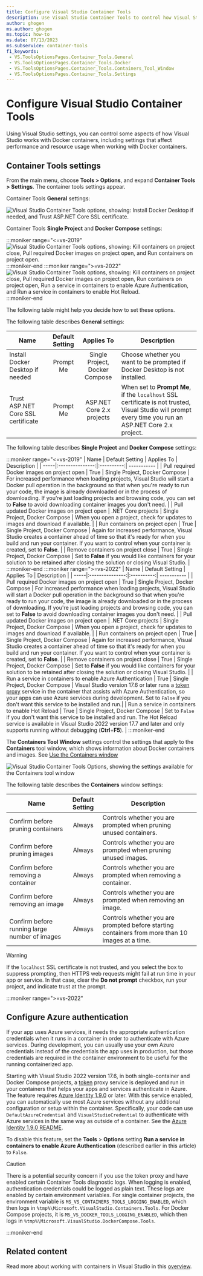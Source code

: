 ```yaml
---
title: Configure Visual Studio Container Tools
description: Use Visual Studio Container Tools to control how Visual Studio works with Docker containers, including performance settings and resource usage.
author: ghogen
ms.author: ghogen
ms.topic: how-to
ms.date: 07/13/2023
ms.subservice: container-tools
f1_keywords:
 - VS.ToolsOptionsPages.Container_Tools.General
 - VS.ToolsOptionsPages.Container_Tools.Docker
 - VS.ToolsOptionsPages.Container_Tools.Containers_Tool_Window
 - VS.ToolsOptionsPages.Container_Tools.Settings
---
```


# Configure Visual Studio Container Tools

Using Visual Studio settings, you can control some aspects of how Visual Studio works with Docker containers, including settings that affect performance and resource usage when working with Docker containers.

## Container Tools settings

From the main menu, choose **Tools > Options**, and expand **Container Tools > Settings**. The container tools settings appear.

Container Tools **General** settings:

![Visual Studio Container Tools options, showing: Install Docker Desktop if needed, and Trust ASP.NET Core SSL certificate.](./media/configure-container-tools/tools-options-1.png)

Container Tools **Single Project** and **Docker Compose** settings:

:::moniker range="<=vs-2019"
![Visual Studio Container Tools options, showing: Kill containers on project close, Pull required Docker images on project open, and Run containers on project open.](./media/configure-container-tools/tools-options-2.png)
:::moniker-end
:::moniker range=">=vs-2022"
![Visual Studio Container Tools options, showing: Kill containers on project close, Pull required Docker images on project open, Run containers on project open, Run a service in containers to enable Azure Authentication, and Run a service in containers to enable Hot Reload.](./media/configure-container-tools/vs-2022/tools-options-2.png)
:::moniker-end

The following table might help you decide how to set these options.

The following table describes **General** settings:

| Name | Default Setting | Applies To | Description |
| -----|:---------------:|:----------:| ----------- |
| Install Docker Desktop if needed | Prompt Me | Single Project, Docker Compose | Choose whether you want to be prompted if Docker Desktop is not installed. |
| Trust ASP.NET Core SSL certificate | Prompt Me | ASP.NET Core 2.x projects | When set to **Prompt Me**, if the `localhost` SSL certificate is not trusted, Visual Studio will prompt every time you run an ASP.NET Core 2.x project. |

The following table describes **Single Project** and **Docker Compose** settings:

:::moniker range="<=vs-2019"
| Name | Default Setting | Applies To | Description |
| -----|:---------------:|:----------:| ----------- |
| Pull required Docker images on project open | True | Single Project, Docker Compose | For increased performance when loading projects, Visual Studio will start a Docker pull operation in the background so that when you're ready to run your code, the image is already downloaded or in the process of downloading. If you're just loading projects and browsing code, you can set to **False** to avoid downloading container images you don't need. |
| Pull updated Docker images on project open | .NET Core projects | Single Project, Docker Compose | When you open a project, check for updates to images and download if available. |
| Run containers on project open | True | Single Project, Docker Compose | Again for increased performance, Visual Studio creates a container ahead of time so that it's ready for when you build and run your container. If you want to control when your container is created, set to **False**. |
| Remove containers on project close | True | Single Project, Docker Compose | Set to **False** if you would like containers for your solution to be retained after closing the solution or closing Visual Studio. |
:::moniker-end
:::moniker range=">=vs-2022"
| Name | Default Setting | Applies To | Description |
| -----|:---------------:|:----------:| ----------- |
| Pull required Docker images on project open | True | Single Project, Docker Compose | For increased performance when loading projects, Visual Studio will start a Docker pull operation in the background so that when you're ready to run your code, the image is already downloaded or in the process of downloading. If you're just loading projects and browsing code, you can set to **False** to avoid downloading container images you don't need. |
| Pull updated Docker images on project open | .NET Core projects | Single Project, Docker Compose | When you open a project, check for updates to images and download if available. |
| Run containers on project open | True | Single Project, Docker Compose | Again for increased performance, Visual Studio creates a container ahead of time so that it's ready for when you build and run your container. If you want to control when your container is created, set to **False**. |
| Remove containers on project close | True | Single Project, Docker Compose | Set to **False** if you would like containers for your solution to be retained after closing the solution or closing Visual Studio. |
| Run a service in containers to enable Azure Authentication | True | Single Project, Docker Compose | Visual Studio version 17.6 or later runs a [token proxy](#configure-azure-authentication) service in the container that assists with Azure Authentication, so your apps can use Azure services during development. Set to `False` if you don't want this service to be installed and run.|
| Run a service in containers to enable Hot Reload | True | Single Project, Docker Compose | Set to `False` if you don't want this service to be installed and run. The Hot Reload service is available in Visual Studio 2022 version 17.7 and later and only supports running without debugging (**Ctrl**+**F5**).  |
:::moniker-end

The **Containers Tool Window** settings control the settings that apply to the **Containers** tool window, which shows information about Docker containers and images. See [Use the Containers window](view-and-diagnose-containers.md)

![Visual Studio Container Tools Options, showing the settings available for the Containers tool window](media/configure-container-tools/tools-options-3.png)

The following table describes the **Containers** window settings:

| Name | Default Setting | Description |
| -----|:---------------:| ----------- |
| Confirm before pruning containers | Always | Controls whether you are prompted when pruning unused containers. |
| Confirm before pruning images | Always | Controls whether you are prompted when pruning unused images. |
| Confirm before removing a container | Always | Controls whether you are prompted when removing a container. |
| Confirm before removing an image | Always | Controls whether you are prompted when removing an image. |
| Confirm before running large number of images | Always | Controls whether you are prompted before starting containers from more than 10 images at a time. |

> [!WARNING]
> If the `localhost` SSL certificate is not trusted, and you select the box to suppress prompting, then HTTPS web requests might fail at run time in your app or service. In that case, clear the **Do not prompt** checkbox, run your project, and indicate trust at the prompt.

:::moniker range=">=vs-2022"

## Configure Azure authentication

If your app uses Azure services, it needs the appropriate authentication credentials when it runs in a container in order to authenticate with Azure services. During development, you can usually use your own Azure credentials instead of the credentials the app uses in production, but those credentials are required in the container environment to be useful for the running containerized app.

Starting with Visual Studio 2022 version 17.6, in both single-container and Docker Compose projects, a [token](https://www.nuget.org/packages/Azure.Identity#readme-body-tab) proxy service is deployed and run in your containers that helps your apps and services authenticate in Azure. The feature requires [Azure Identity 1.9.0](https://www.nuget.org/packages/Azure.Identity/1.9.0#readme-body-tab) or later. With this service enabled, you can automatically use most Azure services without any additional configuration or setup within the container. Specifically, your code can use `DefaultAzureCredential` and `VisualStudioCredential` to authenticate with Azure services in the same way as outside of a container. See the [Azure Identity 1.9.0 README](https://www.nuget.org/packages/Azure.Identity/1.9.0#readme-body-tab).

To disable this feature, set the **Tools** > **Options** setting **Run a service in containers to enable Azure Authentication** (described earlier in this article) to `False`.

> [!CAUTION]
> There is a potential security concern if you use the token proxy and have enabled certain Container Tools diagnostic logs. When logging is enabled, authentication credentials could be logged as plain text. These logs are enabled by certain environment variables. For single container projects, the environment variable is `MS_VS_CONTAINERS_TOOLS_LOGGING_ENABLED`, which then logs in `%tmp%\Microsoft.VisualStudio.Containers.Tools`. For Docker Compose projects, it is `MS_VS_DOCKER_TOOLS_LOGGING_ENABLED`, which then logs in `%tmp%\Microsoft.VisualStudio.DockerCompose.Tools`.

:::moniker-end

## Related content

Read more about working with containers in Visual Studio in this [overview](overview.md).
